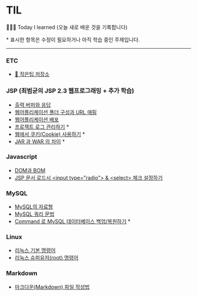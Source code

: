 # TIL
:dizzy::dizzy::dizzy: Today I learned (오늘 새로 배운 것을 기록합니다)

\* 표시한 항목은 수정이 필요하거나 아직 학습 중인 주제입니다.
***
### ETC
 - [:heart_decoration: 작은팁 저장소](https://github.com/estellechoi/TIL/blob/master/ETC/smallTips.md)

### JSP (최범균의 JSP 2.3 웹프로그래밍 + 추가 학습)
 - [출력 버퍼와 응답](https://github.com/estellechoi/TIL/blob/master/JSP/buffer.md)
 - [웹어플리케이션 폴더 구성과 URL 매핑](https://github.com/estellechoi/TIL/blob/master/JSP/webapps.md)
 - [웹어플리케이션 배포](https://github.com/estellechoi/TIL/blob/master/JSP/war.md)
 - [프로젝트 로그 관리하기](https://github.com/estellechoi/TIL/blob/master/JSP/log.md) *
 - [웹에서 쿠키(Cookie) 사용하기](https://github.com/estellechoi/TIL/blob/master/JSP/cookie.md) *
 - [JAR 과 WAR 의 차이](https://github.com/estellechoi/TIL/blob/master/JSP/jar_war.md) *

### Javascript
 - [DOM과 BOM](https://github.com/estellechoi/TIL/blob/master/javascript/dom.md)
 - [JSP 문서 로드시 \<input type\=\"radio\"\> \& \<select\> 체크 설정하기](https://github.com/estellechoi/TIL/blob/master/javascript/check.md)

### MySQL
 - [MySQL의 자료형](https://github.com/estellechoi/TIL/blob/master/mySQL/dataType.md)
 - [MySQL 쿼리 문법](https://github.com/estellechoi/TIL/blob/master/mySQL/query.md)
 - [Command 로 MySQL 데이터베이스 백업/복원하기](https://github.com/estellechoi/TIL/blob/master/mySQL/cmd.md) *

### Linux
 - [리눅스 기본 명령어](https://github.com/estellechoi/TIL/blob/master/Linux/terminal.md)
 - [리눅스 슈퍼유저(root) 명령어](https://github.com/estellechoi/TIL/blob/master/Linux/root.md)

### Markdown
 - [마크다운(Markdown) 파일 작성법](https://github.com/estellechoi/TIL/blob/master/markdown/grammar.md)
